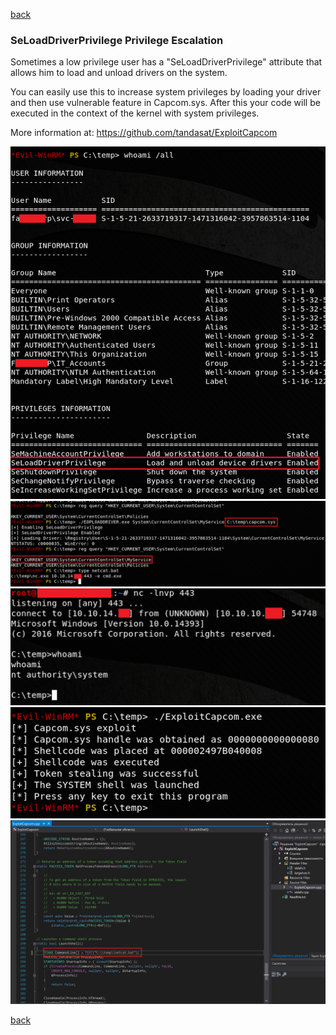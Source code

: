 [back](/)

### SeLoadDriverPrivilege Privilege Escalation

Sometimes a low privilege user has a "SeLoadDriverPrivilege" attribute that allows him to load and unload drivers on the system.

You can easily use this to increase system privileges by loading your driver and then use vulnerable feature in Capcom.sys. After this your code will be executed in the context of the kernel with system privileges.

More information at: https://github.com/tandasat/ExploitCapcom

![Image](/img/seload-driverprivilege/1.png)
![Image](/img/seload-driverprivilege/2.png)
![Image](/img/seload-driverprivilege/3.png)
![Image](/img/seload-driverprivilege/4.png)
![Image](/img/seload-driverprivilege/5.png)

[back](/)